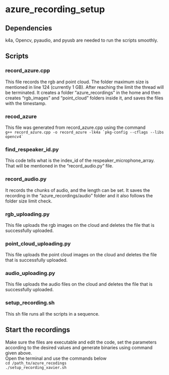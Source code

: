 # azure_recording_setup

## Dependencies
k4a, Opencv, pyaudio, and pyusb are needed to run the scripts smoothly.
## Scripts

### record_azure.cpp
This file records the rgb and point cloud. The folder maximum size is mentioned in line 124 (currently 1 GB). After reaching the limit the thread will be terminated.
It creates a folder “azure_recordings” in the home and then creates “rgb_images” and “point_cloud” folders inside it, and saves the files with the timestamp.
### recod_azure
This file was generated from record_azure.cpp using the command \
``` g++ record_azure.cpp -o record_azure -lk4a `pkg-config --cflags --libs opencv4` ```
### find_respeaker_id.py
This code tells what is the index_id of the respeaker_microphone_array. That will be mentioned in the “record_audio.py” file.

### record_audio.py

It records the chunks of audio, and the length can be set. It saves the recording in the “azure_recordings/audio” folder and it also follows the folder size limit check. 

### rgb_uploading.py

This file uploads the rgb images on the cloud and deletes the file that is successfully uploaded. 

### point_cloud_uploading.py

This file uploads the point cloud images on the cloud and deletes the file that is successfully uploaded. 

### audio_uploading.py

This file uploads the audio files on the cloud and deletes the file that is successfully uploaded. 

### setup_recording.sh
This sh file runs all the scripts in a sequence.

## Start the recordings
Make sure the files are executable and edit the code, set the parameters according to the desired values and generate binaries using command given above.\
Open the terminal and use the commands below \
``` cd /path_to/azure_recodings ```\
``` ./setup_recording_xavier.sh ```
